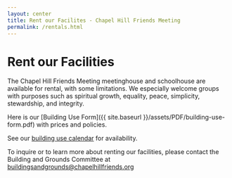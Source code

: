 ```yaml
---
layout: center
title: Rent our Facilites - Chapel Hill Friends Meeting
permalink: /rentals.html
---
```


# Rent our Facilities

The Chapel Hill Friends Meeting meetinghouse and schoolhouse are available for
rental, with some limitations.  We especially welcome groups with purposes such
as spiritual growth, equality, peace, simplicity, stewardship, and integrity.

Here is our [Building Use Form]({{ site.baseurl }}/assets/PDF/building-use-form.pdf) with prices and policies.

See our [building use calendar](/bucalendar.html) for availability.  

To inquire or to learn more about renting our facilities, please contact the
Building and Grounds Committee at <a href="mailto:buildingsandgrounds@chapelhillfriends.org">buildingsandgrounds@chapelhillfriends.org</a>
